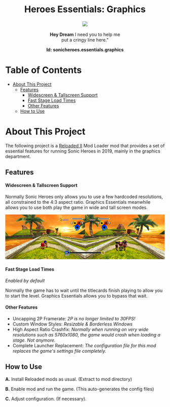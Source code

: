 <div align="center">
	<h1>Heroes Essentials: Graphics</h1>
	<img src="https://i.imgur.com/BjPn7rU.png" width="150" align="center" />
	<br/> <br/>
	<strong>Hey Dream</strong>
    <p">I need you to help me<br/>
    put a cringy line here."</p>
<b>Id: sonicheroes.essentials.graphics</b>
</div>

# Table of Contents
- [About This Project](#about-this-project)
  - [Features](#features)
      - [Widescreen & Tallscreen Support](#widescreen-tallscreen-support)
      - [Fast Stage Load Times](#fast-stage-load-times)
      - [Other Features](#other-features)
  - [How to Use](#how-to-use)

# About This Project

The following project is a [Reloaded II](https://github.com/Reloaded-Project/Reloaded-II) Mod Loader mod that provides a set of essential features for running Sonic Heroes in 2019, mainly in the graphics department.

## Features

#### Widescreen & Tallscreen Support

Normally Sonic Heroes only allows you to use a few hardcoded resolutions, all constrained to the 4:3 aspect ratio. Graphics Essentials meanwhile allows you to use both play the game in wide and tall screen modes.

![Wide 2P](./Docs/Images/Wide2P.png)

#### Fast Stage Load Times

*Enabled by default*

Normally the game has to wait until the titlecards finish playing to allow you to start the level. 
Graphics Essentials allows you to bypass that wait.

#### Other Features

- Uncapping 2P Framerate: *2P is no longer limited to 30FPS!*
- Custom Window Styles: *Resizable & Borderless Windows*
- High Aspect Ratio Crashfix: *Normally when running on very wide resolutions such as 5760x1080, the game would crash when loading a stage. Not anymore.*
- Complete Launcher Replacement: *The configuration file for this mod replaces the game's settings file completely.*

## How to Use
**A.** Install Reloaded mods as usual. (Extract to mod directory)

**B.** Enable mod and run the game. (This auto-generates the config files)

**C.** Adjust configuration. (If necessary).
